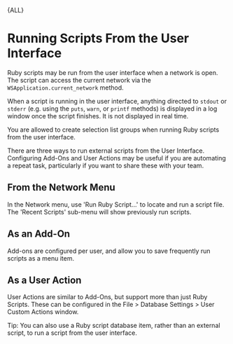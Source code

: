 {ALL}

# Running Scripts From the User Interface

Ruby scripts may be run from the user interface when a network is open. The script can access the current network via the `WSApplication.current_network` method.

When a script is running in the user interface, anything directed to `stdout` or `stderr` (e.g. using the `puts`, `warn`, or `printf` methods) is displayed in a log window once the script finishes. It is not displayed in real time.

You are allowed to create selection list groups when running Ruby scripts from the user interface.

There are three ways to run external scripts from the User Interface. Configuring Add-Ons and User Actions may be useful if you are automating a repeat task, particularly if you want to share these with your team.

## From the Network Menu

In the Network menu, use 'Run Ruby Script...' to locate and run a script file. The 'Recent Scripts' sub-menu will show previously run scripts.

## As an Add-On

Add-ons are configured per user, and allow you to save frequently run scripts as a menu item.

## As a User Action

User Actions are similar to Add-Ons, but support more than just Ruby Scripts. These can be configured in the File > Database Settings > User Custom Actions window.

Tip: You can also use a Ruby script database item, rather than an external script, to run a script from the user interface.
